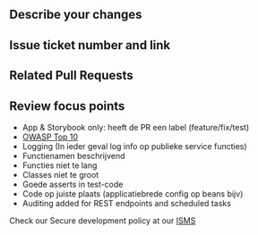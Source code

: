 ## Describe your changes

## Issue ticket number and link

## Related Pull Requests

## Review focus points
- App & Storybook only: heeft de PR een label (feature/fix/test)
- [OWASP Top 10](https://owasp.org/www-project-top-ten/)
- Logging (In ieder geval log info op publieke service functies)
- Functienamen beschrijvend
- Functies niet te lang
- Classes niet te groot
- Goede asserts in test-code
- Code op juiste plaats (applicatiebrede config op beans bijv)
- Auditing added for REST endpoints and scheduled tasks

Check our Secure development policy at our [ISMS](https://openhealthhub.atlassian.net/wiki/spaces/ISMS/pages/222429737/Secure+development+policy/)
